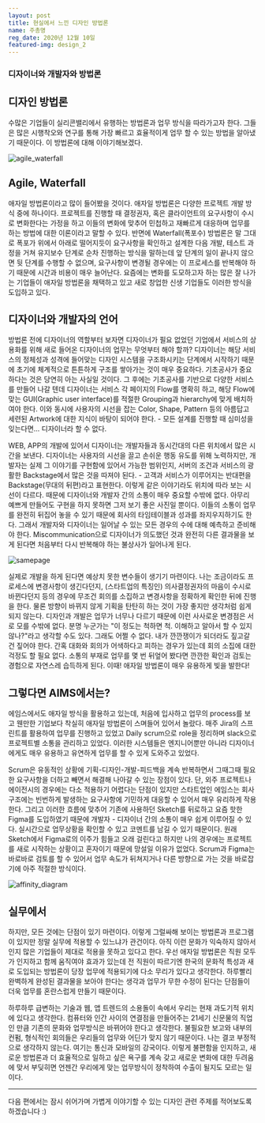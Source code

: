 ```yaml
---
layout: post
title: 현실에서 느낀 디자인 방법론
name: 주총명
reg_date: 2020년 12월 10일
featured-img: design_2
---
```


### 디자이너와 개발자와 방법론

## 디자인 방법론
수많은 기업들이 실리콘밸리에서 유행하는 방법론과 업무 방식을 따라가고자 한다. 그들은 많은 시행착오와 연구를 통해 가장 빠르고 효율적이게 업무 할 수 있는 방법을 알아냈기 때문이다. 이 방법론에 대해 이야기해보겠다.

![agile_waterfall](https://aims-dev.github.io/assets/img/posts/agile_waterfall.jpg)

## Agile, Waterfall
애자일 방법론이라고 많이 들어봤을 것이다. 애자일 방법론은 다양한 프로젝트 개발 방식 중에 하나이다. 프로젝트를 진행할 때 결정권자, 혹은 클라이언트의 요구사항이 수시로 변화한다는 가정을 하고 이들의 변화에 맞추어 민첩하고 재빠르게 대응하며 업무를 하는 방법에 대한 이론이라고 말할 수 있다. 반면에 Waterfall(폭포수) 방법론은 말 그대로 폭포가 위에서 아래로 떨어지듯이 요구사항을 확인하고 설계한 다음 개발, 테스트 과정을 거쳐 유지보수 단계로 순차 진행하는 방식을 말하는데 앞 단계의 일이 끝나지 않으면 뒷 단계를 수행할 수 없으며, 요구사항이 변경될 경우에는 이 프로세스를 반복해야 하기 때문에 시간과 비용이 매우 늘어난다. 요즘에는 변화를 도모하고자 하는 많은 잘 나가는 기업들이 애자일 방법론을 채택하고 있고 새로 창업한 신생 기업들도 이러한 방식을 도입하고 있다.

## **디자이너와 개발자의 언어**

방법론 전에 디자이너의 역할부터 보자면 디자이너가 필요 없었던 기업에서 서비스의 상용화를 위해 새로 들어온 디자이너의 업무는 무엇부터 해야 할까? 디자이너는 해당 서비스의 정체성과 성격에 들어맞는 디자인 시스템을 구조화시키는 단계에서 시작하기 때문에 초기에 체계적으로 튼튼하게 구조를 쌓아가는 것이 매우 중요하다. 기초공사가 중요하다는 것은 당연히 아는 사실일 것이다. 그 후에는 기초공사를 기반으로 다양한 서비스를 만들어 나갈 텐데 디자이너는 서비스 각 페이지의 Flow를 명확히 하고, 해당 Flow에 맞는 GUI(Graphic user interface)를 적절한 Grouping과 hierarchy에 맞게 배치하여야 한다. 이와 동시에 사용자의 시선을 잡는 Color, Shape, Pattern 등의 아름답고 세련된 Artwork에 대한 지식이 바탕이 되어야 한다. - 모든 설계를 진행할 때 심미성을 잊는다면... 디자이너라 할 수 없다.

WEB, APP의 개발에 있어서 디자이너는 개발자들과 동시간대의 다른 위치에서 많은 시간을 보낸다. 디자이너는 사용자의 시선을 끌고 손쉬운 행동 유도를 위해 노력하지만, 개발자는 실제 그 이야기를 구현함에 있어서 가능한 범위인지, 서버의 조건과 서비스의 광활한 Backstage에서 많은 것을 따져야 된다. - 고객과 서비스가 이루어지는 반대편을 Backstage(무대의 뒤편)라고 표현한다. 이렇게 같은 이야기라도 위치에 따라 보는 시선이 다르다. 때문에 디자이너와 개발자 간의 소통이 매우 중요할 수밖에 없다. 아무리 예쁘게 만들어도 구현을 하지 못하면 그저 보기 좋은 사진일 뿐이다. 이들의 소통이 업무를 완전히 뒤집어 놓을 수 있기 때문에 회사의 타임테이블과 성과를 좌지우지하기도 한다. 그래서 개발자와 디자이너는 일어날 수 있는 모든 경우의 수에 대해 예측하고 준비해야 한다. Miscommunication으로 디자이너가 의도했던 것과 완전히 다른 결과물을 보게 된다면 처음부터 다시 반복해야 하는 불상사가 일어나게 된다.

![samepage](https://aims-dev.github.io/assets/img/posts/samepage.jpg)

실제로 개발을 하게 된다면 예상치 못한 변수들이 생기기 마련이다. 나는 조금이라도 프로세스에 변경사항이 생긴다던지, (스타트업의 특징인) 의사결정권자의 마음이 수시로 바뀐다던지 등의 경우에 무조건 회의를 소집하고 변경사항을 정확하게 확인한 뒤에 진행을 한다. 물론 방향이 바뀌지 않게 기획을 탄탄히 하는 것이 가장 좋지만 생각처럼 쉽게 되지 않는다. 디자인과 개발은 업무가 너무나 다르기 때문에 이런 사사로운 변경점은 서로 모를 수밖에 없다. 분명 누군가는 "이 정도는 척하면 척. 이해하고 알아서 할 수 있지 않나?"라고 생각할 수도 있다. 그래도 어쩔 수 없다. 내가 깐깐쟁이가 되더라도 짚고갈 건 짚어야 한다. 간혹 대화와 회의가 어색하다고 피하는 경우가 있는데 회의 소집에 대한 걱정도 할 필요 없다. 소통의 부재로 업무를 몇 번 뒤엎어 봤다면 깐깐한 확인과 검토는 경험으로 자연스레 습득하게 된다. 이때! 애자일 방법론이 매우 유용하게 빛을 발한다!

**그렇다면 AIMS에서는?**
---

에임스에서도 애자일 방식을 활용하고 있는데, 처음에 입사하고 업무의 process를 보고 웬만한 기업보다 착실히 애자일 방법론이 스며들어 있어서 놀랐다. 매주 Jira의 스프린트를 활용하여 업무를 진행하고 있었고 Daily scrum으로 role을 정리하며 slack으로 프로젝트별 소통을 관리하고 있었다. 이러한 시스템들은 엔지니어뿐만 아니라 디자이너에게도 매우 유용하고 유연하게 업무를 할 수 있게 도와주고 있었다.

Scrum은 유동적인 상황에 기획-디자인-개발-피드백을 계속 반복하면서 그때그때 필요한 요구사항을 더하고 빼면서 해결해 나아갈 수 있는 장점이 있다. 단, 외주 프로젝트나 에이전시의 경우에는 다소 적용하기 어렵다는 단점이 있지만 스타트업인 에임스는 회사 구조에는 빈번하게 발생하는 요구사항에 기민하게 대응할 수 있어서 매우 유리하게 작용한다. 그리고 이러한 흐름에 맞추어 기존에 사용하던 Sketch를 뒤로하고 요즘 핫한 Figma를 도입하였기 때문에 개발자 - 디자이너 간의 소통이 매우 쉽게 이루어질 수 있다. 실시간으로 업무상황을 확인할 수 있고 코멘트를 남길 수 있기 때문이다. 원래 Sketch에서 Figma로의 이주가 힘들고 오래 걸린다고 하지만 나의 경우에는 프로젝트를 새로 시작하는 상황이고 혼자이기 때문에 망설일 이유가 없었다. Scrum과 Figma는 바로바로 검토를 할 수 있어서 업무 속도가 뒤쳐지거나 다른 방향으로 가는 것을 바로잡기에 아주 적절한 방식이다.

![affinity_diagram](https://aims-dev.github.io/assets/img/posts/affinity_diagram.jpg)

**실무에서**
---
하지만, 모든 것에는 단점이 있기 마련이다. 이렇게 그럴싸해 보이는 방법론과 프로그램이 있지만 정말 실무에 적용할 수 있느냐가 관건이다. 아직 이런 문화가 익숙하지 않아서인지 많은 기업들이 제대로 적용을 못하고 있다고 한다. 우선 애자일 방법론은 직원 모두가 인지하고 함께 움직여야 효과가 있는데 전 직원이 따르기엔 한국의 문화적 특성과 새로 도입되는 방법론이 당장 업무에 적용되기에 다소 무리가 있다고 생각한다. 하루빨리 완벽하게 완성된 결과물을 보아야 한다는 생각과 업무가 무한 수정이 된다는 단점들이 더욱 업무를 혼란스럽게 만들기 때문이다.

하루하루 급변하는 기술과 웹, 앱 트렌드의 소용돌이 속에서 우리는 현재 과도기적 위치에 있다고 생각한다. 컴퓨터와 인간 사이의 연결점을 만들어주는 21세기 신문물의 직업인 만큼 기존의 문화와 업무방식은 바뀌어야 한다고 생각한다. 불필요한 보고와 내부의 컨펌, 형식적인 회의들은 우리들의 업무와 어딘가 맞지 않기 때문이다. 나는 결코 부정적으로 생각하지 않는다. 여기는 통신과 모바일의 강국이다. 이렇게 불편함을 인지하고, 새로운 방법론과 더 효율적으로 일하고 싶은 욕구를 계속 갖고 새로운 변화에 대한 두려움에 맞서 부딪히면 언젠간 우리에게 맞는 업무방식이 정착하여 수출이 될지도 모르는 일이다.

---

다음 편에서는 잠시 쉬어가며 가볍게 이야기할 수 있는 디자인 관련 주제를 적어보도록 하겠습니다 :)
